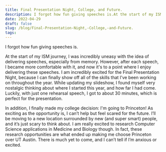 ```yaml
---
title: Final Presentation Night, College, and Future.
description: I forgot how fun giving speeches is.At the start of my ISM journey, I was incredibly uneasy with ...
date: 2022-04-29
draft: false
slug: /blog/Final-Presentation-Night,-College,-and-Future.
tags: 
---
```


I forgot how fun giving speeches is.

At the start of my ISM journey, I was incredibly uneasy with the idea of delivering speeches, especially from memory. However, after each speech, I became more comfortable with it, and now it's to a point where I enjoy delivering these speeches. I am incredibly excited for the Final Presentation Night, because I can finally show off all of the skills that I’ve been working on throughout the year. While updating my slideshow, I found myself very nostalgic thinking about where I started this year, and how far I had come. Luckily, with just one rehearsal speech, I got to about 30 minutes, which is perfect for the presentation.

In addition, I finally made my college decision: I'm going to Princeton! As exciting as the opportunity is, I can’t help but feel scared for the future. I’ll be moving to a new location surrounded by new (and super smart) people, and it’s just scary to think about. I am really excited to research Computer Science applications in Medicine and Biology though. In fact, these research opportunities are what ended up making me choose Princeton over UT Austin. There is much yet to come, and I can’t tell if I’m anxious or excited. 
